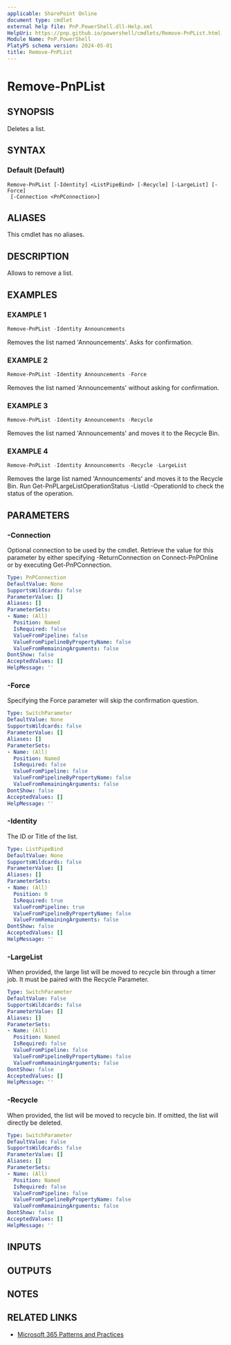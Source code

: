 ```yaml
---
applicable: SharePoint Online
document type: cmdlet
external help file: PnP.PowerShell.dll-Help.xml
HelpUri: https://pnp.github.io/powershell/cmdlets/Remove-PnPList.html
Module Name: PnP.PowerShell
PlatyPS schema version: 2024-05-01
title: Remove-PnPList
---
```


# Remove-PnPList

## SYNOPSIS

Deletes a list.

## SYNTAX

### Default (Default)

```
Remove-PnPList [-Identity] <ListPipeBind> [-Recycle] [-LargeList] [-Force]
 [-Connection <PnPConnection>]
```

## ALIASES

This cmdlet has no aliases.

## DESCRIPTION

Allows to remove a list.

## EXAMPLES

### EXAMPLE 1

```powershell
Remove-PnPList -Identity Announcements
```

Removes the list named 'Announcements'. Asks for confirmation.

### EXAMPLE 2

```powershell
Remove-PnPList -Identity Announcements -Force
```

Removes the list named 'Announcements' without asking for confirmation.

### EXAMPLE 3

```powershell
Remove-PnPList -Identity Announcements -Recycle
```

Removes the list named 'Announcements' and moves it to the Recycle Bin.

### EXAMPLE 4

```powershell
Remove-PnPList -Identity Announcements -Recycle -LargeList
```

Removes the large list named 'Announcements' and moves it to the Recycle Bin.
Run Get-PnPLargeListOperationStatus -ListId <ListId> -OperationId <OperationId> to check the status of the operation.

## PARAMETERS

### -Connection

Optional connection to be used by the cmdlet. Retrieve the value for this parameter by either specifying -ReturnConnection on Connect-PnPOnline or by executing Get-PnPConnection.

```yaml
Type: PnPConnection
DefaultValue: None
SupportsWildcards: false
ParameterValue: []
Aliases: []
ParameterSets:
- Name: (All)
  Position: Named
  IsRequired: false
  ValueFromPipeline: false
  ValueFromPipelineByPropertyName: false
  ValueFromRemainingArguments: false
DontShow: false
AcceptedValues: []
HelpMessage: ''
```

### -Force

Specifying the Force parameter will skip the confirmation question.

```yaml
Type: SwitchParameter
DefaultValue: None
SupportsWildcards: false
ParameterValue: []
Aliases: []
ParameterSets:
- Name: (All)
  Position: Named
  IsRequired: false
  ValueFromPipeline: false
  ValueFromPipelineByPropertyName: false
  ValueFromRemainingArguments: false
DontShow: false
AcceptedValues: []
HelpMessage: ''
```

### -Identity

The ID or Title of the list.

```yaml
Type: ListPipeBind
DefaultValue: None
SupportsWildcards: false
ParameterValue: []
Aliases: []
ParameterSets:
- Name: (All)
  Position: 0
  IsRequired: true
  ValueFromPipeline: true
  ValueFromPipelineByPropertyName: false
  ValueFromRemainingArguments: false
DontShow: false
AcceptedValues: []
HelpMessage: ''
```

### -LargeList

When provided, the large list will be moved to recycle bin through a timer job. It must be paired with the Recycle Parameter.

```yaml
Type: SwitchParameter
DefaultValue: False
SupportsWildcards: false
ParameterValue: []
Aliases: []
ParameterSets:
- Name: (All)
  Position: Named
  IsRequired: false
  ValueFromPipeline: false
  ValueFromPipelineByPropertyName: false
  ValueFromRemainingArguments: false
DontShow: false
AcceptedValues: []
HelpMessage: ''
```

### -Recycle

When provided, the list will be moved to recycle bin. If omitted, the list will directly be deleted.

```yaml
Type: SwitchParameter
DefaultValue: False
SupportsWildcards: false
ParameterValue: []
Aliases: []
ParameterSets:
- Name: (All)
  Position: Named
  IsRequired: false
  ValueFromPipeline: false
  ValueFromPipelineByPropertyName: false
  ValueFromRemainingArguments: false
DontShow: false
AcceptedValues: []
HelpMessage: ''
```

## INPUTS

## OUTPUTS

## NOTES

## RELATED LINKS

- [Microsoft 365 Patterns and Practices](https://aka.ms/m365pnp)

